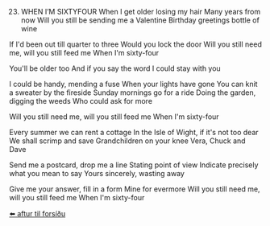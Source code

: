 23. WHEN I’M SIXTYFOUR
When I get older losing my hair
Many years from now
Will you still be sending me a Valentine
Birthday greetings bottle of wine

If I'd been out till quarter to three
Would you lock the door
Will you still need me, will you still feed me
When I'm sixty-four

You'll be older too
And if you say the word
I could stay with you

I could be handy, mending a fuse
When your lights have gone
You can knit a sweater by the fireside
Sunday mornings go for a ride
Doing the garden, digging the weeds
Who could ask for more

Will you still need me, will you still feed me
When I'm sixty-four

Every summer we can rent a cottage
In the Isle of Wight, if it's not too dear
We shall scrimp and save
Grandchildren on your knee
Vera, Chuck and Dave

Send me a postcard, drop me a line
Stating point of view
Indicate precisely what you mean to say
Yours sincerely, wasting away

Give me your answer, fill in a form
Mine for evermore
Will you still need me, will you still feed me
When I'm sixty-four

[⬅️ aftur til forsíðu](../index.md)


